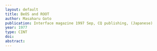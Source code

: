 ```yaml
---
layout: default
title: BeOS and ROOT
author: Masaharu Goto
publication: Interface magazine 1997 Sep, CQ publishing, (Japanese)
year: 1977
type: CINT
doi:
abstract:
---
```

